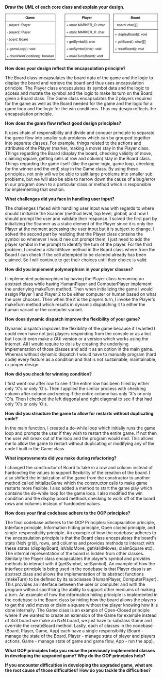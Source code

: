 **Draw the UML of each core class and explain your design.**

![SVG Image](step1.drawio.svg)

**How does your design reflect the encapsulation principle?**

The Board class encapsulates the board data of the game and the logic to display the board and retrieve the board and thus uses encapsulation principle. The Player class encapsulates its symbol data and the logic to access and mutate the symbol and the logic to make its turn on the Board given a Board class. The Game class encapsulates the 2 players required for the game as well as the Board needed for the game and the logic for a game loop and the logic for the win conditions. Thus my desgin reflects the encapsulation principle.

**How does the game flow reflect good design principles?**

It uses chain of responsibility and divide and conquer principle to separate the game flow into smaller sub problems which can be grouped together into separate classes. For example, things related to the actions and attributes of the Player (marker, making a move) stay in the Player class. Things regarding the Board (display the board, checking validity of move, claiming square, getting cells at row and column) stay in the Board class. Things regarding the game itself (like the game logic, game loop, checking for the winner and the end) stay in the Game class. By using these principles, not only will we be able to split large problems into smaller sub problems, but we will also be able to narrow down the cause of a bug/error in our program down to a particular class or method which is responsible for implementing that section.

**What challenges did you face in handling user input?**

The challenges I faced with handling user input was with regards to where should I initialize the Scanner (method level, top level, global) and how I should prompt the user and validate their response. I solved the first part by initializing the Scanner as a static element of the Player since it is only the Player at the moment accessing the user input but it is subject to change. I solved the second part by realizing that the Player class contains the symbol so whenever I would nee dot prompt them, I just need to add the player symbol in the prompt to identify the turn of the player. For the third problem, I created a isValidMove method in the Board class where from the Board I can check if the cell attempted to be claimed already has been claimed. So I will continue to get their choices until their choice is valid.

**How did you implement polymorphism in your player classes?**

I implemented polymorphism by having the Player class becoming an abstract class while having HumanPlayer and ComputerPlayer implement the underlying makeTurn method. Then when initializing the game I would assign Player 1 and Player 2 to be either computer or human based on what the user chooses. Then when the it is the players turn, I invoke the Player's makeTurn method which results in dynamic dispatching it to either the human variant or the computer variant.

**How does dynamic dispatch improve the flexibility of your game?**

Dynamic dispatch improves the flexibility of the game because if I wanted I could even have not just players responding from the console or as a bot but I could even make a GUI version or a version which works using the internet. All I would require to do is by creating the underlying implementation of those classes and add it as an option in the main game. Whereas without dynamic dispatch I would have to manually program (hard code) every feature as a condition and that is not sustainable, maintainable, or proper design.

**How did you check for winning condition?**

I first went row after row to see if the entire row has been filled by either only 'X's or only 'O's. Then I applied the similar process with checking column after column and seeing if the entire column has only 'X's or only 'O's. Then I checked the left diagonal and right diagonal to see if that had only 'X's or only 'O's.

**How did you structure the game to allow for restarts without duplicating code?**

In the main function, I created a do-while loop which initially runs the game loop and prompts the user if they wish to restart the entire game. If not then the user will break out of the loop and the program would end. This allows me to allow the game to restart without duplicating or modifying any of the code I built in the Game class.

**What improvements did you make during refactoring?**

I changed the constructor of Board to take in a row and column instead of hardcoding the values to support flexibility of the creation of the board. I also shifted the initialization of the game from the constructor to another method called initializeGame which the constructor calls to make game restarts more flexible. I also added a method to start the game play which contains the do-while loop for the game loop. I also modified the win condition and the display board methods checking to work off of the board rows and columns instead of hardcoded values. 

**How does your final codebase adhere to the OOP principles?**

The final codebase adheres to the OOP Principles: Encapsulation principle, Interface principle, Information hiding principle, Open closed principle, and single-responsibility principle. An example of how the codebase adheres to the encapsulation principle is that the Board class encapsulates the board's state (NxN grid), rows, and columns and provides methods to interact with these states (displayBoard, isValidMove, getValidMoves, claimSquare etc). The internal representation of the board is hidden from other classes. Similarly the Player class encapsulates the player's symbol and provides methods to interact with it (getSymbol, setSymbol). An example of how the interface principle is being used in the codebase is that Player class is an abstract class and allows the implementation of its abstract functions (makeTurn) to be defined by its subclasses (HumanPlayer, ComputerPlayer). This provides an interface between the user or computer and with the program without sacrificing the ability to support other mediums of making a turn. An example of how the information hiding principle is implemented in the codebase is the Board class by hiding how the board allows the players to get the valid moves or claim a square without the player knowing how it is done internally. The Game class is an example of Open-Closed principle where if we wanted to create an extension of the Game for example instead of 3x3 board we make an NxN board, we just have to subclass Game and override the createBoard method. Lastly, each of classes in the codebase (Board, Player, Game, App) each have a single responsibility (Board - manage the state of the Board, Player - manage state of player and players actions, Game - manage state of game and game flow, App - run the app). 

**What OOP principles help you reuse the previously implemented classes in developing the upgraded game? Why do the OOP principles help?**



**If you encounter difficulties in developing the upgraded game, what are the root cause of those difficulties? How do you tackle the difficulties?**